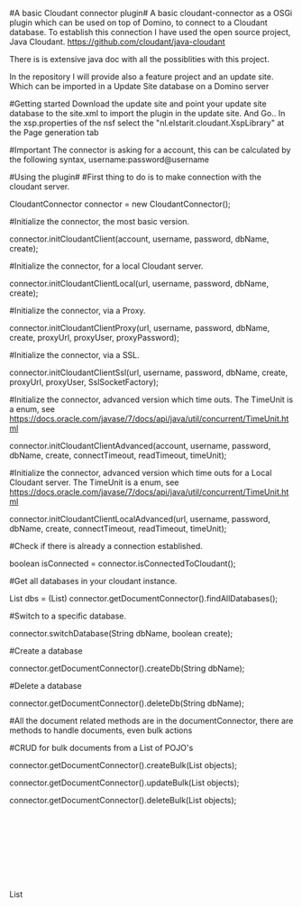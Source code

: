 #A basic Cloudant connector plugin#
A basic cloudant-connector as a OSGi plugin which can be used on top of Domino, to connect to a Cloudant database.
To establish this connection I have used the open source project, Java Cloudant. https://github.com/cloudant/java-cloudant

There is is extensive java doc with all the possiblities with this project.

In the repository I will provide also a feature project and an update site. Which can be imported in a Update Site database on a Domino server

#Getting started
Download the update site and point your update site database to the site.xml to import the plugin in the update site.
And Go..
In the xsp.properties of the nsf select the "nl.elstarit.cloudant.XspLibrary" at the Page generation tab

#Important
The connector is asking for a account, this can be calculated by the following syntax, username:password@username

#Using the plugin#
#First thing to do is to make connection with the cloudant server.


CloudantConnector connector = new CloudantConnector();

#Initialize the connector, the most basic version.

connector.initCloudantClient(account, username, password, dbName, create);

#Initialize the connector, for a local Cloudant server.

connector.initCloudantClientLocal(url, username, password, dbName, create);

#Initialize the connector, via a Proxy.

connector.initCloudantClientProxy(url, username, password, dbName, create, proxyUrl, proxyUser, proxyPassword);

#Initialize the connector, via a SSL.

connector.initCloudantClientSsl(url, username, password, dbName, create, proxyUrl, proxyUser, SslSocketFactory);

#Initialize the connector, advanced version which time outs. The TimeUnit is a enum, see https://docs.oracle.com/javase/7/docs/api/java/util/concurrent/TimeUnit.html

connector.initCloudantClientAdvanced(account, username, password, dbName, create, connectTimeout, readTimeout, timeUnit);

#Initialize the connector, advanced version which time outs for a Local Cloudant server. The TimeUnit is a enum, see https://docs.oracle.com/javase/7/docs/api/java/util/concurrent/TimeUnit.html

connector.initCloudantClientLocalAdvanced(url, username, password, dbName, create, connectTimeout, readTimeout, timeUnit);


#Check if there is already a connection established.

boolean isConnected = connector.isConnectedToCloudant();

#Get all databases in your cloudant instance.

List<String> dbs = (List<String>) connector.getDocumentConnector().findAllDatabases();

#Switch to a specific database.

connector.switchDatabase(String dbName, boolean create);

#Create a database

connector.getDocumentConnector().createDb(String dbName);

#Delete a database

connector.getDocumentConnector().deleteDb(String dbName);


#All the document related methods are in the documentConnector, there are methods to handle documents, even bulk actions

#CRUD for bulk documents from a List of POJO's

connector.getDocumentConnector().createBulk(List<Object> objects);

connector.getDocumentConnector().updateBulk(List<Object> objects);

connector.getDocumentConnector().deleteBulk(List<Object> objects);

List<Object> list = connector.getDocumentConnector().findAllDocuments(Object.class);

List<Object> list = connector.getDocumentConnector().findAllDocumentIds();

#Get a list of objects direct from a view.

List<Object> list = connector.getDocumentConnector()findAllDocumentsFromView(cls, designDoc, viewName, String keyType, limit);

#CRUD single document, in the ConnectorResponse will be the id, revId and status

ConnectorResponse response = connector.getDocumentConnector().save(final Object obj);

connector.getDocumentConnector().delete(final Object obj);

ConnectorResponse response = connector.getDocumentConnector().update(final Object obj);

Object obj = connector.getDocumentConnector().find(final Class<?> cls, final String id);

#Add attachemnt to specific document, if docId or docRev is null therer will be a new document created.

ConnectorResponse response = connector.getDocumentConnector().saveStandAloneAttachment(InputStream, name, contenType, docId, revId)

#Query the database and make use of the indices. The searchIndexId syntax could be 'company/ftsearchCompanies'

List<?> connector.getQueryConnector().search(final String searchIndexId, final Class<?> cls, final Integer queryLimit, final String query)
To learn about the query syntax see, https://docs.cloudant.com/search.html

#To get all the indices

List<?> allIndices();

#To find documents using an index

List<?> findByIndex(final String selectorJson, final Class<?> cls)

#Permissions
To get the Permissions of database.
Map<String, HashSet<CloudantPermissions>> connector.getDatabaseConnector().getPermissions();

Or to set Permissions
connector.getDatabaseConnector().setPermissions(final String userNameorApikey, final Set<CloudantPermissions> permissions)

#Design documents
updates, map of updates, where the value of the map is the javascript of the selection
designDocument: the name of the designDocument to create or update

connector.getDocumentConnector().createDesignDocument(final Map<String, String> updates, final String designDocument)

connector.getDocumentConnector().updateDesignDocument(final Map<String, String> updates, final String designDocument)

#Views
Programmatically create, update and deleter views
For the create and update methods the parameters are the json to be put in views part or the indexes part of the design documents
"configurations": {
    "map": "function (doc) {\n    if(doc.dataType == \"CONFIG\"){\n    emit(doc._id, 1);\n  }\n}"
   }

createView(final String viewJson, final String indexJson, final String viewName);

updateView(final String viewJson, final String indexJson, final String viewName);

deleteView(final String viewName)
